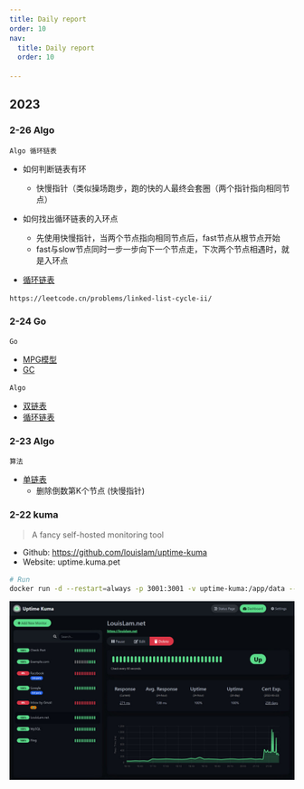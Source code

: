 ```yaml
---
title: Daily report
order: 10
nav:
  title: Daily report
  order: 10

---
```


## 2023

### 2-26 Algo

`Algo 循环链表`

- 如何判断链表有环
    - 快慢指针（类似操场跑步，跑的快的人最终会套圈（两个指针指向相同节点）
- 如何找出循环链表的入环点
    - 先使用快慢指针，当两个节点指向相同节点后，fast节点从根节点开始
    - fast与slow节点同时一步一步向下一个节点走，下次两个节点相遇时，就是入环点

- [循环链表](/algo/linked_list)

`https://leetcode.cn/problems/linked-list-cycle-ii/`

### 2-24 Go

`Go`

- [MPG模型](/golang/mpg)
- [GC](/golang/gc)

`Algo`

- [双链表](/algo/linked_list)
- [循环链表](/algo/linked_list)

### 2-23 Algo


`算法`

- [单链表](/algo/linked_list)
  - 删除倒数第K个节点 (快慢指针)

### 2-22 kuma


>  A fancy self-hosted monitoring tool

- Github: https://github.com/louislam/uptime-kuma
- Website: uptime.kuma.pet

```bash
# Run
docker run -d --restart=always -p 3001:3001 -v uptime-kuma:/app/data --name uptime-kuma louislam/uptime-kuma:1
```

![daily-report-2023-2-22](./daily-report-2023-2-22.jpeg)
